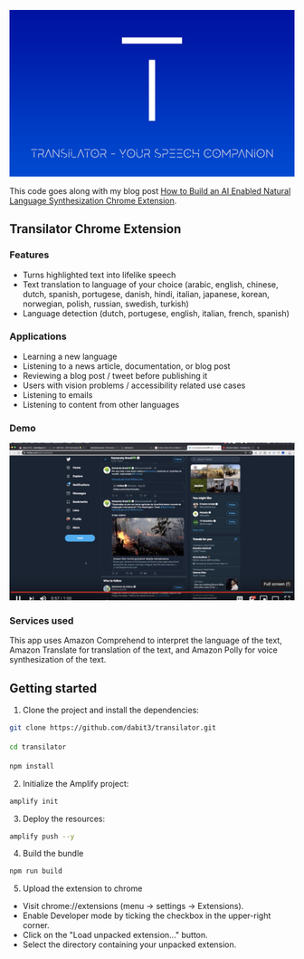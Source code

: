 ![Transilator Chrome Extension](./header.jpg)

This code goes along with my blog post [How to Build an AI Enabled Natural Language Synthesization Chrome Extension](https://dev.to/dabit3/how-to-build-an-ai-enabled-natural-language-synthesization-chrome-extension-1bhl).

## Transilator Chrome Extension

### Features

- Turns highlighted text into lifelike speech
- Text translation to language of your choice (arabic, english, chinese, dutch, spanish, portugese, danish, hindi, italian, japanese, korean, norwegian, polish, russian, swedish, turkish)
- Language detection (dutch, portugese, english, italian, french, spanish)

### Applications
- Learning a new language
- Listening to a news article, documentation, or blog post
- Reviewing a blog post / tweet before publishing it
- Users with vision problems / accessibility related use cases
- Listening to emails
- Listening to content from other languages

### Demo

[![](youtube.png)](https://www.youtube.com/watch?v=R90uQ_LrpE0)

### Services used

This app uses Amazon Comprehend to interpret the language of the text, Amazon Translate for translation of the text, and Amazon Polly for voice synthesization of the text.

## Getting started

1. Clone the project and install the dependencies:

```sh
git clone https://github.com/dabit3/transilator.git

cd transilator

npm install
```

2. Initialize the Amplify project:

```sh
amplify init
```

3. Deploy the resources:

```sh
amplify push --y
```

4. Build the bundle

```sh
npm run build
```

5. Upload the extension to chrome

- Visit chrome://extensions (menu -> settings -> Extensions).
- Enable Developer mode by ticking the checkbox in the upper-right corner.
- Click on the "Load unpacked extension..." button.
- Select the directory containing your unpacked extension.


